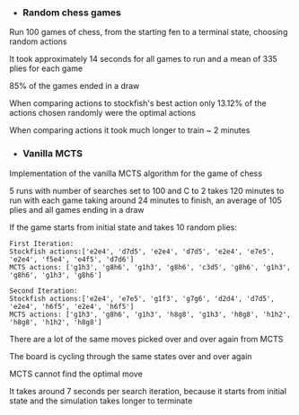- ### Random chess games

Run 100 games of chess, from the starting fen to a terminal state, choosing random actions

It took approximately 14 seconds for all games to run and a mean of 335 plies for each game

85% of the games ended in a draw 

When comparing actions to stockfish's best action only 13.12% of the actions chosen randomly were the optimal actions

When comparing actions it took much longer to train ~ 2 minutes


- ### Vanilla MCTS

Implementation of the vanilla MCTS algorithm for the game of chess

5 runs with number of searches set to 100 and C to 2 takes 120 minutes to run with each game taking around 24 minutes to finish, an average of 105 plies and all games ending in a draw

If the game starts from initial state and takes 10 random plies:

```
First Iteration:
Stockfish actions:['e2e4', 'd7d5', 'e2e4', 'd7d5', 'e2e4', 'e7e5', 'e2e4', 'f5e4', 'e4f5', 'd7d6']
MCTS actions: ['g1h3', 'g8h6', 'g1h3', 'g8h6', 'c3d5', 'g8h6', 'g1h3', 'g8h6', 'g1h3', 'g8h6']
```
```
Second Iteration:
Stockfish actions:['e2e4', 'e7e5', 'g1f3', 'g7g6', 'd2d4', 'd7d5', 'e2e4', 'h6f5', 'e2e4', 'h6f5']
MCTS actions: ['g1h3', 'g8h6', 'g1h3', 'h8g8', 'g1h3', 'h8g8', 'h1h2', 'h8g8', 'h1h2', 'h8g8']
```
There are a lot of the same moves picked over and over again from MCTS

The board is cycling through the same states over and over again

MCTS cannot find the optimal move 

It takes around 7 seconds per search iteration, because it starts from initial state and the simulation takes longer to terminate


